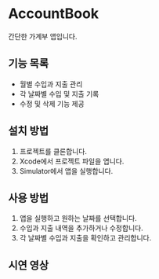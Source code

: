 # AccountBook

간단한 가계부 앱입니다.

## 기능 목록

- 월별 수입과 지출 관리
- 각 날짜별 수입 및 지출 기록
- 수정 및 삭제 기능 제공

## 설치 방법

1. 프로젝트를 클론합니다.
2. Xcode에서 프로젝트 파일을 엽니다.
3. Simulator에서 앱을 실행합니다.

## 사용 방법

1. 앱을 실행하고 원하는 날짜를 선택합니다.
2. 수입과 지출 내역을 추가하거나 수정합니다.
3. 각 날짜별 수입과 지출을 확인하고 관리합니다.

## 시연 영상


